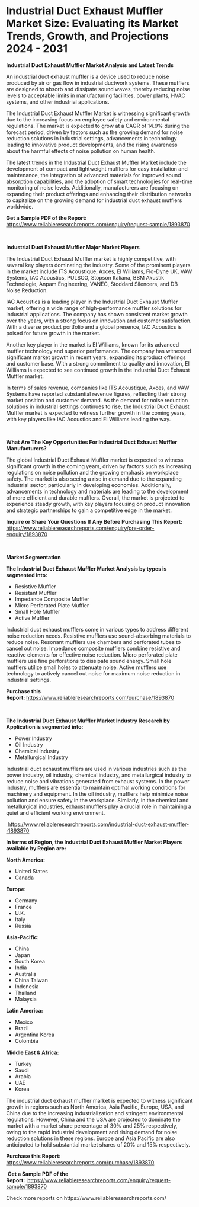 <p><h1>Industrial Duct Exhaust Muffler Market Size: Evaluating its Market Trends, Growth, and Projections 2024 - 2031</h1></p><p><strong>Industrial Duct Exhaust Muffler Market Analysis and Latest Trends</strong></p>
<p><p>An industrial duct exhaust muffler is a device used to reduce noise produced by air or gas flow in industrial ductwork systems. These mufflers are designed to absorb and dissipate sound waves, thereby reducing noise levels to acceptable limits in manufacturing facilities, power plants, HVAC systems, and other industrial applications.</p><p>The Industrial Duct Exhaust Muffler Market is witnessing significant growth due to the increasing focus on employee safety and environmental regulations. The market is expected to grow at a CAGR of 14.9% during the forecast period, driven by factors such as the growing demand for noise reduction solutions in industrial settings, advancements in technology leading to innovative product developments, and the rising awareness about the harmful effects of noise pollution on human health.</p><p>The latest trends in the Industrial Duct Exhaust Muffler Market include the development of compact and lightweight mufflers for easy installation and maintenance, the integration of advanced materials for improved sound absorption capabilities, and the adoption of smart technologies for real-time monitoring of noise levels. Additionally, manufacturers are focusing on expanding their product offerings and enhancing their distribution networks to capitalize on the growing demand for industrial duct exhaust mufflers worldwide.</p></p>
<p><strong>Get a Sample PDF of the Report:&nbsp;</strong> <a href="https://www.reliableresearchreports.com/enquiry/request-sample/1893870">https://www.reliableresearchreports.com/enquiry/request-sample/1893870</a></p>
<p>&nbsp;</p>
<p><strong>Industrial Duct Exhaust Muffler Major Market Players</strong></p>
<p><p>The Industrial Duct Exhaust Muffler market is highly competitive, with several key players dominating the industry. Some of the prominent players in the market include ITS Acoustique, Axces, EI Williams, Flo-Dyne UK, VAW Systems, IAC Acoustics, PULSCO, Stopson Italiana, BBM Akustik Technologie, Anpam Engineering, VANEC, Stoddard Silencers, and DB Noise Reduction.</p><p>IAC Acoustics is a leading player in the Industrial Duct Exhaust Muffler market, offering a wide range of high-performance muffler solutions for industrial applications. The company has shown consistent market growth over the years, with a strong focus on innovation and customer satisfaction. With a diverse product portfolio and a global presence, IAC Acoustics is poised for future growth in the market.</p><p>Another key player in the market is EI Williams, known for its advanced muffler technology and superior performance. The company has witnessed significant market growth in recent years, expanding its product offerings and customer base. With a strong commitment to quality and innovation, EI Williams is expected to see continued growth in the Industrial Duct Exhaust Muffler market.</p><p>In terms of sales revenue, companies like ITS Acoustique, Axces, and VAW Systems have reported substantial revenue figures, reflecting their strong market position and customer demand. As the demand for noise reduction solutions in industrial settings continues to rise, the Industrial Duct Exhaust Muffler market is expected to witness further growth in the coming years, with key players like IAC Acoustics and EI Williams leading the way.</p></p>
<p>&nbsp;</p>
<p><strong>What Are The Key Opportunities For Industrial Duct Exhaust Muffler Manufacturers?</strong></p>
<p><p>The global Industrial Duct Exhaust Muffler market is expected to witness significant growth in the coming years, driven by factors such as increasing regulations on noise pollution and the growing emphasis on workplace safety. The market is also seeing a rise in demand due to the expanding industrial sector, particularly in developing economies. Additionally, advancements in technology and materials are leading to the development of more efficient and durable mufflers. Overall, the market is projected to experience steady growth, with key players focusing on product innovation and strategic partnerships to gain a competitive edge in the market.</p></p>
<p><strong>Inquire or Share Your Questions If Any Before Purchasing This Report:</strong> <a href="https://www.reliableresearchreports.com/enquiry/pre-order-enquiry/1893870">https://www.reliableresearchreports.com/enquiry/pre-order-enquiry/1893870</a></p>
<p>&nbsp;</p>
<p><strong>Market Segmentation</strong></p>
<p><strong>The Industrial Duct Exhaust Muffler Market Analysis by types is segmented into:</strong></p>
<p><ul><li>Resistive Muffler</li><li>Resistant Muffler</li><li>Impedance Composite Muffler</li><li>Micro Perforated Plate Muffler</li><li>Small Hole Muffler</li><li>Active Muffler</li></ul></p>
<p><p>Industrial duct exhaust mufflers come in various types to address different noise reduction needs. Resistive mufflers use sound-absorbing materials to reduce noise. Resonant mufflers use chambers and perforated tubes to cancel out noise. Impedance composite mufflers combine resistive and reactive elements for effective noise reduction. Micro perforated plate mufflers use fine perforations to dissipate sound energy. Small hole mufflers utilize small holes to attenuate noise. Active mufflers use technology to actively cancel out noise for maximum noise reduction in industrial settings.</p></p>
<p><strong>Purchase this Report:&nbsp;</strong><a href="https://www.reliableresearchreports.com/purchase/1893870">https://www.reliableresearchreports.com/purchase/1893870</a></p>
<p>&nbsp;</p>
<p><strong>The Industrial Duct Exhaust Muffler Market Industry Research by Application is segmented into:</strong></p>
<p><ul><li>Power Industry</li><li>Oil Industry</li><li>Chemical Industry</li><li>Metallurgical Industry</li></ul></p>
<p><p>Industrial duct exhaust mufflers are used in various industries such as the power industry, oil industry, chemical industry, and metallurgical industry to reduce noise and vibrations generated from exhaust systems. In the power industry, mufflers are essential to maintain optimal working conditions for machinery and equipment. In the oil industry, mufflers help minimize noise pollution and ensure safety in the workplace. Similarly, in the chemical and metallurgical industries, exhaust mufflers play a crucial role in maintaining a quiet and efficient working environment.</p></p>
<p><a href="https://www.reliableresearchreports.com/industrial-duct-exhaust-muffler-r1893870">&nbsp;https://www.reliableresearchreports.com/industrial-duct-exhaust-muffler-r1893870</a></p>
<p><strong>In terms of Region, the Industrial Duct Exhaust Muffler Market Players available by Region are:</strong></p>
<p>
    <p> <strong> North America: </strong>
        <ul>
            <li>United States</li>
            <li>Canada</li>
        </ul>
        </p> 
    <p> <strong> Europe: </strong>
        <ul>
            <li>Germany</li>
            <li>France</li>
            <li>U.K.</li>
            <li>Italy</li>
            <li>Russia</li>
        </ul>
        </p> 
    <p> <strong> Asia-Pacific: </strong>
        <ul>
            <li>China</li>
            <li>Japan</li>
            <li>South Korea</li>
            <li>India</li>
            <li>Australia</li>
            <li>China Taiwan</li>
            <li>Indonesia</li>
            <li>Thailand</li>
            <li>Malaysia</li>
        </ul>
        </p> 
    <p> <strong> Latin America: </strong>
        <ul>
            <li>Mexico</li>
            <li>Brazil</li>
            <li>Argentina Korea</li>
            <li>Colombia</li>
        </ul>
        </p> 
    <p> <strong> Middle East & Africa: </strong>
        <ul>
            <li>Turkey</li>
            <li>Saudi</li>
            <li>Arabia</li>
            <li>UAE</li>
            <li>Korea</li>
        </ul>
    </p>
    </p>
<p><p>The industrial duct exhaust muffler market is expected to witness significant growth in regions such as North America, Asia Pacific, Europe, USA, and China due to the increasing industrialization and stringent environmental regulations. However, China and the USA are projected to dominate the market with a market share percentage of 30% and 25% respectively, owing to the rapid industrial development and rising demand for noise reduction solutions in these regions. Europe and Asia Pacific are also anticipated to hold substantial market shares of 20% and 15% respectively.</p></p>
<p><strong>Purchase this Report: </strong><a href="https://www.reliableresearchreports.com/purchase/1893870">https://www.reliableresearchreports.com/purchase/1893870</a></p>
<p>&nbsp;<strong>Get a Sample PDF of the Report:&nbsp;&nbsp;</strong><a href="https://www.reliableresearchreports.com/enquiry/request-sample/1893870">https://www.reliableresearchreports.com/enquiry/request-sample/1893870</a></p>
<p><strong></strong></p>
<p>Check more reports on https://www.reliableresearchreports.com/</p>